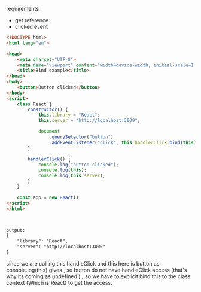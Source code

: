 requirements
- get reference
- clicked event

```html
<!DOCTYPE html>
<html lang="en">

<head>
    <meta charset="UTF-8">
    <meta name="viewport" content="width=device-width, initial-scale=1.0">
    <title>Bind example</title>
</head>
<body>
    <button>Button clicked</button>
</body>
<script>
    class React {
        constructor() {
            this.library = "React";
            this.server = "http://localhost:3000";

            document
                .querySelector("button")
                .addEventListener("click", this.handlerClick.bind(this)); // this is bound with button
        }

        handlerClick() {
            console.log("button clicked");
            console.log(this);
            console.log(this.server);
        }
    }

    const app = new React();
</script>
</html>



output:
{
    "library": "React",
    "server": "http://localhost:3000"
}
```



since we are calling this.handleClick and this here is button as console.log(this) gives , so button do not have handleClick access (that's why its coming as undefined ) , so we have to explicit bind this to the class context (Which is React) to get the access.

